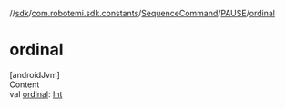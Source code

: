 //[sdk](../../../../index.md)/[com.robotemi.sdk.constants](../../index.md)/[SequenceCommand](../index.md)/[PAUSE](index.md)/[ordinal](ordinal.md)



# ordinal  
[androidJvm]  
Content  
val [ordinal](ordinal.md): [Int](https://kotlinlang.org/api/latest/jvm/stdlib/kotlin/-int/index.html)  




